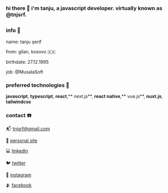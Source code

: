 ### hi there 👋 i'm tanju, a javascript developer. virtually known as @tnjsrf.

##

### info 🧍

name: tanju şerif

from: gilan, kosovo 🇽🇰 

birthdate: 27.12.1995

job: @MusalaSoft

### preferred technologies 🚀

**javascript**, **typescript**, **react**,** next.js**, **react native**,** vue.js**, **nuxt.js**, **tailwindcss**

### contact ☎️

📬 [tnjsrf@gmail.com](mailto:tnjsrf@gmail.com)

🤵 [personal site](https://www.tnjsrf.com)

💻 [linkedin](https://www.linkedin.com/in/tnjsrf)

🐦 [twitter](https://www.twitter.com/tnjsrf)

📸 [instagram](https://www.instagram.com/tnjsrf)

🫂 [facebook](https://www.facebook.com/tnjsrf)


